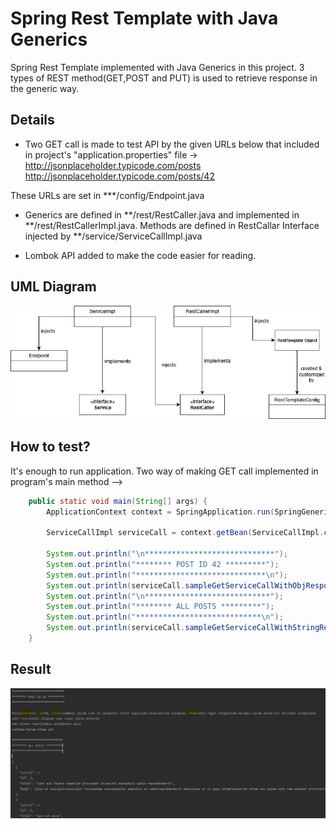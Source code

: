 # Spring Rest Template with Java Generics
Spring Rest Template implemented with Java Generics in this project. 3 types of REST method(GET,POST and PUT) is used 
to retrieve response in the generic way.

## Details
* Two GET call is made to test API by the given URLs below that included in project's "application.properties" file -> 
http://jsonplaceholder.typicode.com/posts
http://jsonplaceholder.typicode.com/posts/42

These URLs are set in ***/config/Endpoint.java

* Generics are defined in **/rest/RestCaller.java and implemented in **/rest/RestCallerImpl.java. Methods are defined in RestCallar Interface
injected by **/service/ServiceCallImpl.java

* Lombok API added to make the code easier for reading.


## UML Diagram

![940px image](screenshots/UML.png)



## How to test?

It's enough to run application. Two way of making GET call implemented in program's main method -->

```java
	public static void main(String[] args) {
		ApplicationContext context = SpringApplication.run(SpringGenericRestTemplateApplication.class, args);

		ServiceCallImpl serviceCall = context.getBean(ServiceCallImpl.class);

		System.out.println("\n*****************************");
		System.out.println("******** POST ID 42 *********");
		System.out.println("*****************************\n");
		System.out.println(serviceCall.sampleGetServiceCallWithObjResponse());
		System.out.println("\n****************************");
		System.out.println("******** ALL POSTS *********");
		System.out.println("****************************\n");
		System.out.println(serviceCall.sampleGetServiceCallWithStringResponse());
	}
```

## Result

![940px image](screenshots/Console.PNG)
